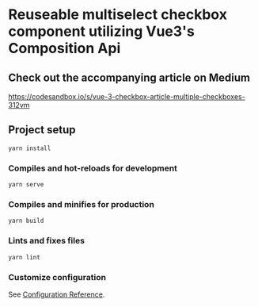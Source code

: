 # Reuseable multiselect checkbox component utilizing Vue3's Composition Api

## Check out the accompanying article on Medium
https://codesandbox.io/s/vue-3-checkbox-article-multiple-checkboxes-312vm

## Project setup
```
yarn install
```

### Compiles and hot-reloads for development
```
yarn serve
```

### Compiles and minifies for production
```
yarn build
```

### Lints and fixes files
```
yarn lint
```

### Customize configuration
See [Configuration Reference](https://cli.vuejs.org/config/).
